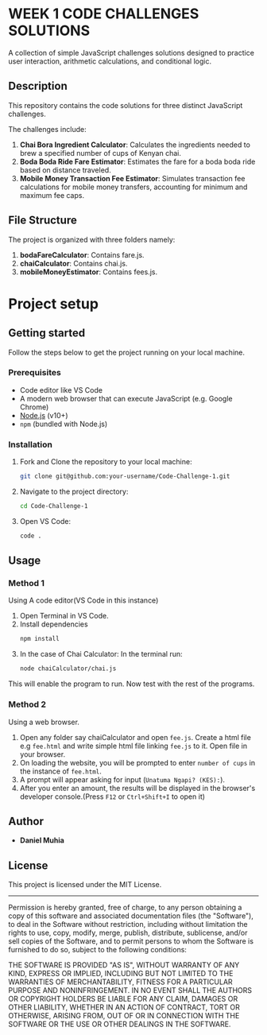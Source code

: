 # WEEK 1 CODE CHALLENGES SOLUTIONS

A collection of simple JavaScript challenges solutions designed to practice user interaction, arithmetic calculations, and conditional logic.

## Description
This repository contains the code solutions for three distinct JavaScript challenges. 

The challenges include:

1.  **Chai Bora Ingredient Calculator**: Calculates the ingredients needed to brew a specified number of cups of Kenyan chai.
2.  **Boda Boda Ride Fare Estimator**: Estimates the fare for a boda boda ride based on distance traveled.
3.  **Mobile Money Transaction Fee Estimator**: Simulates transaction fee calculations for mobile money transfers, accounting for minimum and maximum fee caps.

## File Structure

The project is organized with three folders namely:

1. **bodaFareCalculator**: Contains fare.js.
2. **chaiCalculator**: Contains chai.js.
3. **mobileMoneyEstimator**: Contains fees.js.


# Project setup

## Getting started

Follow the steps below to get the project running on your local machine.

### Prerequisites

- Code editor like VS Code 
- A modern web browser that can execute JavaScript (e.g. Google Chrome)
- [Node.js](https://nodejs.org/) (v10+)
- `npm` (bundled with Node.js)

### Installation

1.  Fork and Clone the repository to your local machine:
    ```sh
    git clone git@github.com:your-username/Code-Challenge-1.git
    ```
2.  Navigate to the project directory:
    ```sh
    cd Code-Challenge-1
    ```
3. Open VS Code:
    ```sh
    code .
    ```


## Usage

### Method 1
Using A code editor(VS Code in this instance)

1. Open Terminal in VS Code.
2. Install  dependencies
    ```sh
    npm install
    ```
3. In the case of Chai Calculator:
    In the terminal run:
    ```sh
    node chaiCalculator/chai.js
    ``` 
This will enable the program to run.
Now test with the rest of the programs.


### Method 2
Using a web browser.

1.  Open any folder say chaiCalculator and open `fee.js`. Create a html file e.g `fee.html` and write simple html file linking `fee.js` to it. Open file in your browser.
2.  On loading the website, you will be prompted to enter `number of cups` in the instance of `fee.html`.
3.  A prompt will appear asking for input (`Unatuma Ngapi? (KES):`).
4.  After you enter an amount, the results will be displayed in the browser's developer console.(Press `F12` or `Ctrl+Shift+I` to open it)

##  Author

* **Daniel Muhia**

##  License

This project is licensed under the MIT License.

---

Permission is hereby granted, free of charge, to any person obtaining a copy of this software and associated documentation files (the "Software"), to deal in the Software without restriction, including without limitation the rights to use, copy, modify, merge, publish, distribute, sublicense, and/or sell copies of the Software, and to permit persons to whom the Software is furnished to do so, subject to the following conditions:

THE SOFTWARE IS PROVIDED "AS IS", WITHOUT WARRANTY OF ANY KIND, EXPRESS OR IMPLIED, INCLUDING BUT NOT LIMITED TO THE WARRANTIES OF MERCHANTABILITY, FITNESS FOR A PARTICULAR PURPOSE AND NONINFRINGEMENT. IN NO EVENT SHALL THE AUTHORS OR COPYRIGHT HOLDERS BE LIABLE FOR ANY CLAIM, DAMAGES OR OTHER LIABILITY, WHETHER IN AN ACTION OF CONTRACT, TORT OR OTHERWISE, ARISING FROM, OUT OF OR IN CONNECTION WITH THE SOFTWARE OR THE USE OR OTHER DEALINGS IN THE SOFTWARE.
